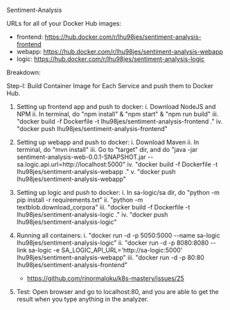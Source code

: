 Sentiment-Analysis

URLs for all of your Docker Hub images:
* frontend: https://hub.docker.com/r/lhu98jes/sentiment-analysis-frontend
* webapp: https://hub.docker.com/r/lhu98jes/sentiment-analysis-webapp
* logic: https://hub.docker.com/r/lhu98jes/sentiment-analysis-logic

Breakdown:

Step-I: Build Container Image for Each Service and push them to Docker Hub.
1. Setting up frontend app and push to docker: 
	i. Download NodeJS and NPM 
	ii. In terminal, do "npm install" & "npm start" & "npm run build"
	iii. "docker build -f Dockerfile -t lhu98jes/sentiment-analysis-frontend ."
	iv. "docker push lhu98jes/sentiment-analysis-frontend"

2. Setting up webapp and push to docker:
	i. Download Maven
	ii. In terminal, do "mvn install"
	iii. Go to "target" dir, and do "java -jar sentiment-analysis-web-0.0.1-SNAPSHOT.jar --sa.logic.api.url=http://localhost:5000"
	iv. "docker build -f Dockerfile -t lhu98jes/sentiment-analysis-webapp ."
	v. "docker push lhu98jes/sentiment-analysis-webapp"

3. Setting up logic and push to docker:
	i. In sa-logic/sa dir, do "python -m pip install -r requirements.txt"
	ii. "python -m textblob.download_corpora"
	iii. "docker build -f Dockerfile -t lhu98jes/sentiment-analysis-logic ."
	iv. "docker push lhu98jes/sentiment-analysis-logic"

4. Running all containers:
	i. "docker run -d -p 5050:5000 --name sa-logic lhu98jes/sentiment-analysis-logic"
	ii. "docker run -d -p 8080:8080 --link sa-logic -e SA_LOGIC_API_URL='http://sa-logic:5000' lhu98jes/sentiment-analysis-webapp"
	iii. "docker run -d -p 80:80 lhu98jes/sentiment-analysis-frontend"
	
	* https://github.com/rinormaloku/k8s-mastery/issues/25

5. Test:
	Open browser and go to localhost:80, and you are able to get the result when you type anything in the analyzer.